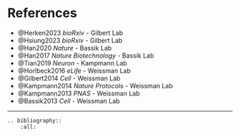 # References

-   @Herken2023 *bioRxiv* - Gilbert Lab
-   @Hsiung2023 *bioRxiv* - Gilbert Lab
-   @Han2020 *Nature* - Bassik Lab
-   @Han2017 *Nature Biotechnology* - Bassik Lab
-   @Tian2019 *Neuron* - Kampmann Lab
-   @Horlbeck2016 *eLife* - Weissman Lab
-   @Gilbert2014 *Cell* - Weissman Lab
-   @Kampmann2014 *Nature Protocols* - Weissman Lab
-   @Kampmann2013 *PNAS* - Weissman Lab
-   @Bassik2013 *Cell* - Weissman Lab

___

```{eval-rst}  
.. bibliography::
    :all:

```
